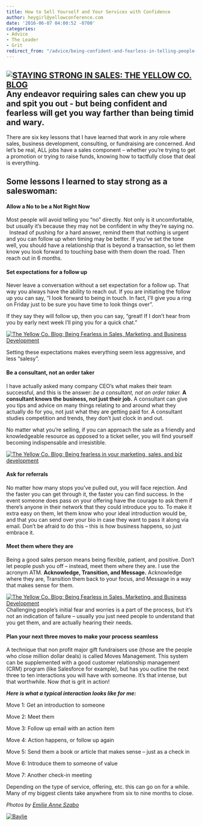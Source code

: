 ```yaml
---
title: How to Sell Yourself and Your Services with Confidence
author: heygirl@yellowconference.com
date: '2016-06-07 04:00:52 -0700'
categories:
- Advice
- The Leader
- Grit
redirect_from: "/advice/being-confident-and-fearless-in-telling-people-about-your-business-value/"
---
```


## [![STAYING STRONG IN SALES: THE YELLOW CO. BLOG](https://s3.amazonaws.com/yellow-files/blog/2016/06/KAT1285.jpg)](https://s3.amazonaws.com/yellow-files/blog/2016/06/KAT1285.jpg)Any endeavor requiring sales can chew you up and spit you out - but being confident and fearless will get you way farther than being timid and wary.

There are six key lessons that I have learned that work in any role where sales, business development, consulting, or fundraising are concerned. And let’s be real, ALL jobs have a sales component – whether you’re trying to get a promotion or trying to raise funds, knowing how to tactfully close that deal is everything.

## Some lessons I learned to stay strong as a saleswoman: 

#### Allow a No to be a Not Right Now

Most people will avoid telling you “no” directly. Not only is it uncomfortable, but usually it’s because they may not be confident in why they’re saying no.   Instead of pushing for a hard answer, remind them that nothing is urgent and you can follow up when timing may be better. If you’ve set the tone well, you should have a relationship that is beyond a transaction, so let them know you look forward to touching base with them down the road. Then reach out in 6 months.

#### Set expectations for a follow up

Never leave a conversation without a set expectation for a follow up. That way you always have the ability to reach out. If you are initiating the follow up you can say, “I look forward to being in touch. In fact, I’ll give you a ring on Friday just to be sure you have time to look things over”.

If they say they will follow up, then you can say, “great! If I don’t hear from you by early next week I’ll ping you for a quick chat.”

[![The Yellow Co. Blog: Being Fearless in Sales, Marketing, and Business Development](https://s3.amazonaws.com/yellow-files/blog/2016/06/KAT1323.jpg)](https://s3.amazonaws.com/yellow-files/blog/2016/06/KAT1323.jpg)

Setting these expectations makes everything seem less aggressive, and less “salesy”.

#### Be a consultant, not an order taker

I have actually asked many company CEO’s what makes their team successful, and this is the answer: _be a consultant, not an order taker._ **A consultant knows the business, not just their job.** A consultant can give you tips and advice on many things relating to and around what they actually do for you, not just what they are getting paid for. A consultant studies competition and trends, they don’t just clock in and out.

No matter what you’re selling, if you can approach the sale as a friendly and knowledgeable resource as opposed to a ticket seller, you will find yourself becoming indispensable and irresistible.

[![The Yellow Co. Blog: Being fearless in your marketing, sales, and biz development](https://s3.amazonaws.com/yellow-files/blog/2016/06/KAT1291.jpg)](https://s3.amazonaws.com/yellow-files/blog/2016/06/KAT1291.jpg)

#### Ask for referrals

No matter how many stops you’ve pulled out, you will face rejection. And the faster you can get through it, the faster you can find success. In the event someone does pass on your offering have the courage to ask them if there’s anyone in their network that they could introduce you to. To make it extra easy on them, let them know who your ideal introduction would be, and that you can send over your bio in case they want to pass it along via email. Don’t be afraid to do this – this is how business happens, so just embrace it.

#### Meet them where they are

Being a good sales person means being flexible, patient, and positive. Don’t let people push you off – instead, meet them where they are. I use the acronym ATM. **Acknowledge, Transition, and Message.** Acknowledge where they are, Transition them back to your focus, and Message in a way that makes sense for them.

[![The Yellow Co. Blog: Being Fearless in Sales, Marketing, and Business Development](https://s3.amazonaws.com/yellow-files/blog/2016/06/DSC_1736.jpg)](https://s3.amazonaws.com/yellow-files/blog/2016/06/DSC_1736.jpg)Challenging people’s initial fear and worries is a part of the process, but it’s not an indication of failure – usually you just need people to understand that you get them, and are actually hearing their needs.

#### Plan your next three moves to make your process seamless

A technique that non profit major gift fundraisers use (those are the people who close million dollar deals) is called Moves Management. This system can be supplemented with a good customer relationship management (CRM) program (like Salesforce for example), but has you outline the next three to ten interactions you will have with someone. It’s that intense, but that worthwhile. Now _that_ is grit in action! 

_**Here is what a typical interaction looks like for me:**_

Move 1: Get an introduction to someone

Move 2: Meet them

Move 3: Follow up email with an action item

Move 4: Action happens, or follow up again

Move 5: Send them a book or article that makes sense – just as a check in

Move 6: Introduce them to someone of value

Move 7: Another check-in meeting

Depending on the type of service, offering, etc. this can go on for a while. Many of my biggest clients take anywhere from six to nine months to close.

_Photos by [Emilie Anne Szabo](http://www.emilieanneszabo.com/)_

[![Baylie](https://s3.amazonaws.com/yellow-files/blog/2016/04/Baylie.jpg)](http://www.abelimpact.com/)
